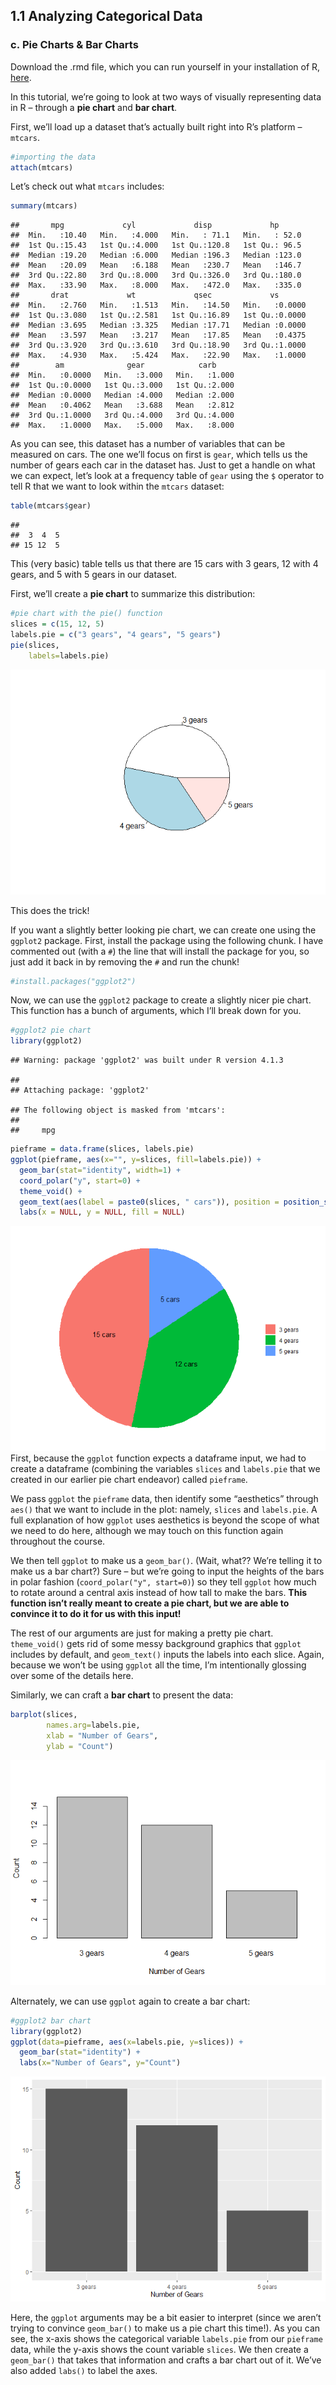 ## 1.1 Analyzing Categorical Data

### c. Pie Charts & Bar Charts

Download the .rmd file, which you can run yourself in your installation
of R, [here](1.1.c.rmd).

In this tutorial, we’re going to look at two ways of visually
representing data in R – through a **pie chart** and **bar chart**.

First, we’ll load up a dataset that’s actually built right into R’s
platform – `mtcars`.

``` r
#importing the data
attach(mtcars)
```

Let’s check out what `mtcars` includes:

``` r
summary(mtcars)
```

    ##       mpg             cyl             disp             hp       
    ##  Min.   :10.40   Min.   :4.000   Min.   : 71.1   Min.   : 52.0  
    ##  1st Qu.:15.43   1st Qu.:4.000   1st Qu.:120.8   1st Qu.: 96.5  
    ##  Median :19.20   Median :6.000   Median :196.3   Median :123.0  
    ##  Mean   :20.09   Mean   :6.188   Mean   :230.7   Mean   :146.7  
    ##  3rd Qu.:22.80   3rd Qu.:8.000   3rd Qu.:326.0   3rd Qu.:180.0  
    ##  Max.   :33.90   Max.   :8.000   Max.   :472.0   Max.   :335.0  
    ##       drat             wt             qsec             vs        
    ##  Min.   :2.760   Min.   :1.513   Min.   :14.50   Min.   :0.0000  
    ##  1st Qu.:3.080   1st Qu.:2.581   1st Qu.:16.89   1st Qu.:0.0000  
    ##  Median :3.695   Median :3.325   Median :17.71   Median :0.0000  
    ##  Mean   :3.597   Mean   :3.217   Mean   :17.85   Mean   :0.4375  
    ##  3rd Qu.:3.920   3rd Qu.:3.610   3rd Qu.:18.90   3rd Qu.:1.0000  
    ##  Max.   :4.930   Max.   :5.424   Max.   :22.90   Max.   :1.0000  
    ##        am              gear            carb      
    ##  Min.   :0.0000   Min.   :3.000   Min.   :1.000  
    ##  1st Qu.:0.0000   1st Qu.:3.000   1st Qu.:2.000  
    ##  Median :0.0000   Median :4.000   Median :2.000  
    ##  Mean   :0.4062   Mean   :3.688   Mean   :2.812  
    ##  3rd Qu.:1.0000   3rd Qu.:4.000   3rd Qu.:4.000  
    ##  Max.   :1.0000   Max.   :5.000   Max.   :8.000

As you can see, this dataset has a number of variables that can be
measured on cars. The one we’ll focus on first is `gear`, which tells us
the number of gears each car in the dataset has. Just to get a handle on
what we can expect, let’s look at a frequency table of `gear` using the
`$` operator to tell R that we want to look within the `mtcars` dataset:

``` r
table(mtcars$gear)
```

    ## 
    ##  3  4  5 
    ## 15 12  5

This (very basic) table tells us that there are 15 cars with 3 gears, 12
with 4 gears, and 5 with 5 gears in our dataset.

First, we’ll create a **pie chart** to summarize this distribution:

``` r
#pie chart with the pie() function
slices = c(15, 12, 5)
labels.pie = c("3 gears", "4 gears", "5 gears")
pie(slices, 
    labels=labels.pie)
```

![](1.1.c_files/figure-markdown_github/unnamed-chunk-4-1.png)

This does the trick!

If you want a slightly better looking pie chart, we can create one using
the `ggplot2` package. First, install the package using the following
chunk. I have commented out (with a `#`) the line that will install the
package for you, so just add it back in by removing the `#` and run the
chunk!

``` r
#install.packages("ggplot2")
```

Now, we can use the `ggplot2` package to create a slightly nicer pie
chart. This function has a bunch of arguments, which I’ll break down for
you.

``` r
#ggplot2 pie chart
library(ggplot2)
```

    ## Warning: package 'ggplot2' was built under R version 4.1.3

    ## 
    ## Attaching package: 'ggplot2'

    ## The following object is masked from 'mtcars':
    ## 
    ##     mpg

``` r
pieframe = data.frame(slices, labels.pie)
ggplot(pieframe, aes(x="", y=slices, fill=labels.pie)) +
  geom_bar(stat="identity", width=1) +
  coord_polar("y", start=0) + 
  theme_void() + 
  geom_text(aes(label = paste0(slices, " cars")), position = position_stack(vjust=0.5)) +
  labs(x = NULL, y = NULL, fill = NULL)
```

![](1.1.c_files/figure-markdown_github/unnamed-chunk-6-1.png) First,
because the `ggplot` function expects a dataframe input, we had to
create a dataframe (combining the variables `slices` and `labels.pie`
that we created in our earlier pie chart endeavor) called `pieframe`.

We pass `ggplot` the `pieframe` data, then identify some “aesthetics”
through `aes()` that we want to include in the plot: namely, `slices`
and `labels.pie`. A full explanation of how `ggplot` uses aesthetics is
beyond the scope of what we need to do here, although we may touch on
this function again throughout the course.

We then tell `ggplot` to make us a `geom_bar()`. (Wait, what?? We’re
telling it to make us a bar chart?) Sure – but we’re going to input the
heights of the bars in polar fashion (`coord_polar("y", start=0)`) so
they tell `ggplot` how much to rotate around a central axis instead of
how tall to make the bars. **This function isn’t really meant to create
a pie chart, but we are able to convince it to do it for us with this
input!**

The rest of our arguments are just for making a pretty pie chart.
`theme_void()` gets rid of some messy background graphics that `ggplot`
includes by default, and `geom_text()` inputs the labels into each
slice. Again, because we won’t be using `ggplot` all the time, I’m
intentionally glossing over some of the details here.

Similarly, we can craft a **bar chart** to present the data:

``` r
barplot(slices,
        names.arg=labels.pie,
        xlab = "Number of Gears",
        ylab = "Count")
```

![](1.1.c_files/figure-markdown_github/unnamed-chunk-7-1.png)

Alternately, we can use `ggplot` again to create a bar chart:

``` r
#ggplot2 bar chart
library(ggplot2)
ggplot(data=pieframe, aes(x=labels.pie, y=slices)) + 
  geom_bar(stat="identity") + 
  labs(x="Number of Gears", y="Count")
```

![](1.1.c_files/figure-markdown_github/unnamed-chunk-8-1.png)

Here, the `ggplot` arguments may be a bit easier to interpret (since we
aren’t trying to convince `geom_bar()` to make us a pie chart this
time!). As you can see, the x-axis shows the categorical variable
`labels.pie` from our `pieframe` data, while the y-axis shows the count
variable `slices`. We then create a `geom_bar()` that takes that
information and crafts a bar chart out of it. We’ve also added `labs()`
to label the axes.
